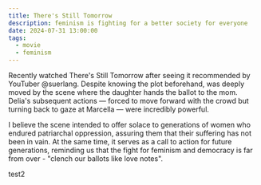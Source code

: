 ```yaml
---
title: There's Still Tomorrow
description: feminism is fighting for a better society for everyone
date: 2024-07-31 13:00:00
tags:
  - movie
  - feminism
---
```

Recently watched There's Still Tomorrow after seeing it recommended by YouTuber @suerlang. Despite knowing the plot beforehand, was deeply moved by the scene where the daughter hands the ballot to the mom. Delia's subsequent actions — forced to move forward with the crowd but turning back to gaze at Marcella — were incredibly powerful.

I believe the scene intended to offer solace to generations of women who endured patriarchal oppression, assuring them that their suffering has not been in vain. At the same time, it serves as a call to action for future generations, reminding us that the fight for feminism and democracy is far from over - "clench our ballots like love notes".

test2